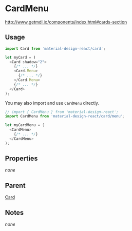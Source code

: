 # CardMenu

http://www.getmdl.io/components/index.html#cards-section


## Usage

```javascript
import Card from 'material-design-react/card';

let myCard = (
  <Card shadow="2">
    {/* ... */}
    <Card.Menu>
      {/* ... */}
    </Card.Menu>
    {/* ... */}
  </Card>
);
```

You may also import and use `CardMenu` directly.

```javascript
// import { CardMenu } from 'material-design-react';
import CardMenu from 'material-design-react/card/menu';

let myCardMenu = (
  <CardMenu>
    {/* ... */}
  </CardMenu>
);
```


## Properties

*none*


## Parent

[Card](../README.md)


## Notes
*none*
